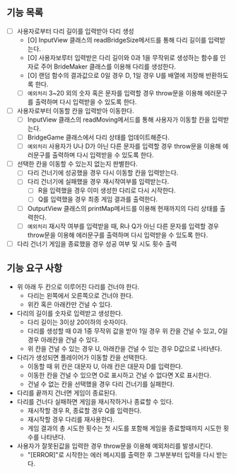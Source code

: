 ## 기능 목록

- [ ] 사용자로부터 다리 길이를 입력받아 다리 생성
  - [O] InputView 클래스의 readBridgeSize메서드를 통해 다리 길이를 입력받는다.
  - [O] 사용자보루터 입력받은 다리 길이와 0과 1을 무작위로 생성하는 함수를 인자로 주어 BrideMaker 클래스를 이용해 다리를 생성한다.
  - [O] 랜덤 함수의 결과값으로 0일 경우 D, 1일 경우 U를 배열에 저장해 반환하도록 한다.
  - [ ] `예외처리` 3~20 외의 숫자 혹은 문자를 입력할 경우 throw문을 이용해 에러문구를 출력하며 다시 입력받을 수 있도록 한다.
- [ ] 사용자로부터 이동할 칸을 입력받아 이동한다.
  - [ ] InputView 클래스의 readMoving메서드를 통해 사용자가 이동할 칸을 입력받는다.
  - [ ] BridgeGame 클래스에서 다리 상태를 업데이트해준다.
  - [ ] `예외처리` 사용자가 U나 D가 아닌 다른 문자를 입력할 경우 throw문을 이용해 에러문구를 출력하며 다시 입력받을 수 있도록 한다.
- [ ] 선택한 칸을 이동할 수 있는지 없는지 판별한다.
  - [ ] 다리 건너기에 성공했을 경우 다시 이동할 칸을 입력받는다.
  - [ ] 다리 건너기에 실패했을 경우 재시작여부를 입력받는다.
    - [ ] R을 입력했을 경우 이미 생성한 다리로 다시 시작한다.
    - [ ] Q를 입력했을 경우 최종 게임 결과를 출력한다.
  - [ ] OutputView 클래스의 printMap메서드를 이용해 현재까지의 다리 상태를 출력한다.
  - [ ] `예외처리` 재시작 여부를 입력받을 때, R나 Q가 아닌 다른 문자를 입력할 경우 throw문을 이용해 에러문구를 출력하며 다시 입력받을 수 있도록 한다.
- [ ] 다리 건너기 게임을 종료했을 경우 성공 여부 및 시도 횟수 출력

## 기능 요구 사항

- 위 아래 두 칸으로 이루어진 다리를 건너야 한다.
  - 다리는 왼쪽에서 오른쪽으로 건너야 한다.
  - 위칸 혹은 아래칸만 건널 수 있다.
- 다리의 길이를 숫자로 입력받고 생성한다.
  - 다리 길이는 3이상 20이하의 숫자이다.
  - 다리를 생성할 때 0과 1중 무작위 값을 받아 1일 경우 위 칸을 건널 수 있고, 0일 경우 아래칸을 건널 수 있다.
  - 위 칸을 건널 수 있는 경우 U, 아래칸을 건널 수 있는 경우 D값으로 나타낸다.
- 다리가 생성되면 플레이어가 이동할 칸을 선택한다.
  - 이동할 때 위 칸은 대문자 U, 아래 칸은 대문자 D를 입력한다.
  - 이동한 칸을 건널 수 있으면 O로 표시하고 건널 수 없다면 X로 표시한다.
  - 건널 수 없는 칸을 선택했을 경우 다리 건너기를 실패한다.
- 다리를 끝까지 건너면 게임이 종료된다.
- 다리를 건너다 실패하면 게임을 재시작하거나 종료할 수 있다.
  - 재시작할 경우 R, 종료할 경우 Q를 입력한다.
  - 재시작할 경우 다리를 재사용한다.
  - 게임 결과의 총 시도한 횟수는 첫 시도를 포함해 게임을 종료할때까지 시도한 횟수를 나타낸다.
- 사용자가 잘못된값을 입력한 경우 throw문을 이용해 예외처리를 발생시킨다.
  - "[ERROR]"로 시작한는 에러 메시지를 출력한 후 그부분부터 입력을 다시 받는다.
